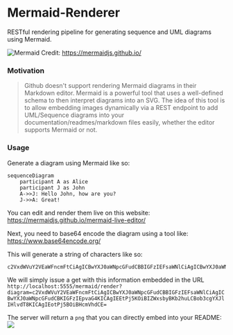 # Mermaid-Renderer

RESTful rendering pipeline for generating sequence and UML diagrams using Mermaid. 

![Mermaid](https://mermaidjs.github.io/images/header.png)
Credit: https://mermaidjs.github.io/

### Motivation 

> Github doesn't support rendering Mermaid diagrams in their Markdown editor. Mermaid is a powerful tool that uses a well-defined schema to then interpret diagrams into an SVG. The idea of this tool is to allow embedding images dynamically via a REST endpoint to add UML/Sequence diagrams into your documentation/readmes/markdown files easily, whether the editor supports Mermaid or not. 

### Usage

Generate a diagram using Mermaid like so:
```
sequenceDiagram
    participant A as Alice
    participant J as John
    A->>J: Hello John, how are you?
    J->>A: Great!
```

You can edit and render them live on this website: https://mermaidjs.github.io/mermaid-live-editor/

Next, you need to base64 encode the diagram using a tool like: https://www.base64encode.org/

This will generate a string of characters like so:
```
c2VxdWVuY2VEaWFncmFtCiAgICBwYXJ0aWNpcGFudCBBIGFzIEFsaWNlCiAgICBwYXJ0aWNpcGFudCBKIGFzIEpvaG4KICAgIEEtPj5KOiBIZWxsbyBKb2huLCBob3cgYXJlIHlvdT8KICAgIEotPj5BOiBHcmVhdCE=
```

We will simply issue a get with this information embedded in the URL `http://localhost:5555/mermaid/render?diagram=c2VxdWVuY2VEaWFncmFtCiAgICBwYXJ0aWNpcGFudCBBIGFzIEFsaWNlCiAgICBwYXJ0aWNpcGFudCBKIGFzIEpvaG4KICAgIEEtPj5KOiBIZWxsbyBKb2huLCBob3cgYXJlIHlvdT8KICAgIEotPj5BOiBHcmVhdCE=`

The server will return a `png` that you can directly embed into your README:
![](https://i.imgur.com/6VG2JWc.png)



